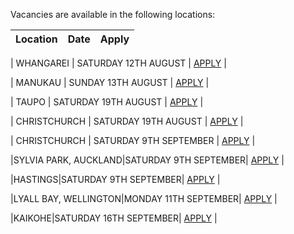 Vacancies are available in the following locations:

| Location | Date | Apply |
|---|---|---|

| WHANGAREI | SATURDAY 12TH AUGUST | [APPLY](mailto:tfaala@rgis.co.nz?subject=WHANGAREI%20-%20SATURDAY%2012TH%20AUGUST) |

| MANUKAU | SUNDAY 13TH AUGUST | [APPLY](mailto:tfaala@rgis.co.nz?subject=MANUKAU%20-%20SUNDAY%2013TH%20AUGUST) |

| TAUPO | SATURDAY 19TH AUGUST | [APPLY](mailto:tfaala@rgis.co.nz?subject=TAUPO%20-%20SATURDAY%2019TH%20AUGUST) |

| CHRISTCHURCH | SATURDAY 19TH AUGUST | [APPLY](mailto:tfaala@rgis.co.nz?subject=CHRISTCHURCH%20-%20SATURDAY%2019TH%20AUGUST) |

| CHRISTCHURCH | SATURDAY 9TH SEPTEMBER | [APPLY](mailto:tfaala@rgis.co.nz?subject=CHRISTCHURCH%20-%20SATURDAY%209TH%20SEPTEMBER) |

|SYLVIA PARK, AUCKLAND|SATURDAY 9TH SEPTEMBER| [APPLY](mailto:tfaala@rgis.co.nz?subject=SYLVIA%20PARK%20-%20SATURDAY%209TH%20SEPTEMBER) |

|HASTINGS|SATURDAY 9TH SEPTEMBER| [APPLY](mailto:tfaala@rgis.co.nz?subject=HASTINGS%20-%20SATURDAY%209TH%20SEPTEMBER) |

|LYALL BAY, WELLINGTON|MONDAY 11TH SEPTEMBER| [APPLY](mailto:tfaala@rgis.co.nz?subject=LYALL%20BAY%20-%20MONDAY%2011TH%20SEPTEMBER) |

|KAIKOHE|SATURDAY 16TH SEPTEMBER| [APPLY](mailto:tfaala@rgis.co.nz?subject=KAIKOHE%20-%20SATURDAY%2016TH%20SEPTEMBER) |
